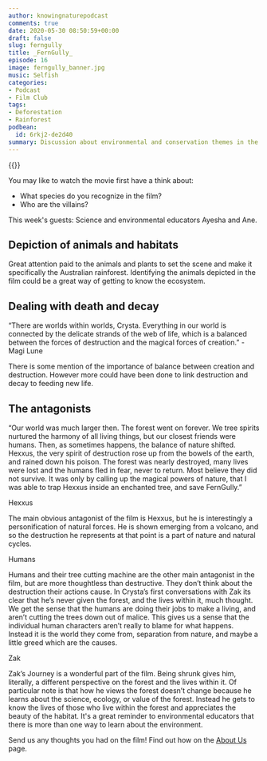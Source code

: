 ```yaml
---
author: knowingnaturepodcast
comments: true
date: 2020-05-30 08:50:59+00:00
draft: false
slug: ferngully
title: _FernGully_
episode: 16
image: ferngully_banner.jpg
music: Selfish
categories:
- Podcast
- Film Club
tags:
- Deforestation
- Rainforest
podbean:
  id: 6rkj2-de2d40
summary: Discussion about environmental and conservation themes in the film _FernGully._
---
```


{{<film director="Bill Kroyer"
        starring="Samantha Mathis(voice), Christian Slater(voice), Robin Williams(voice)"
        thumb="ferngully.jpg"
        release-date="1992-04-10"
        runtime="1h16m"
        rating="G"
        imdb-link="https://www.imdb.com/title/tt0104254/">}}


You may like to watch the movie first have a think about:

  * What species do you recognize in the film?
  * Who are the villains?

This week's guests: Science and environmental educators Ayesha and Ane.

## Depiction of animals and habitats

Great attention paid to the animals and plants to set the scene and make it
specifically the Australian rainforest. Identifying the animals depicted in
the film could be a great way of getting to know the ecosystem.

## Dealing with death and decay

“There are worlds within worlds, Crysta. Everything in our world is connected
by the delicate strands of the web of life, which is a balanced between the
forces of destruction and the magical forces of creation.” - Magi Lune

There is some mention of the importance of balance between creation and
destruction. However more could have been done to link destruction and decay
to feeding new life.

## The antagonists

“Our world was much larger then. The forest went on forever. We tree spirits
nurtured the harmony of all living things, but our closest friends were
humans. Then, as sometimes happens, the balance of nature shifted. Hexxus, the
very spirit of destruction rose up from the bowels of the earth, and rained
down his poison. The forest was nearly destroyed, many lives were lost and the
humans fled in fear, never to return. Most believe they did not survive. It
was only by calling up the magical powers of nature, that I was able to trap
Hexxus inside an enchanted tree, and save FernGully.”

Hexxus

The main obvious antagonist of the film is Hexxus, but he is interestingly a
personification of natural forces. He is shown emerging from a volcano, and so
the destruction he represents at that point is a part of nature and natural
cycles.

Humans

Humans and their tree cutting machine are the other main antagonist in the
film, but are more thoughtless than destructive. They don’t think about the
destruction their actions cause. In Crysta’s first conversations with Zak its
clear that he’s never given the forest, and the lives within it, much thought.
We get the sense that the humans are doing their jobs to make a living, and
aren’t cutting the trees down out of malice. This gives us a sense that the
individual human characters aren’t really to blame for what happens. Instead
it is the world they come from, separation from nature, and maybe a little
greed which are the causes.

Zak

Zak’s Journey is a wonderful part of the film. Being shrunk gives him,
literally, a different perspective on the forest and the lives within it. Of
particular note is that how he views the forest doesn’t change because he
learns about the science, ecology, or value of the forest. Instead he gets to
know the lives of those who live within the forest and appreciates the beauty
of the habitat. It's a great reminder to environmental educators that there is
more than one way to learn about the environment.

Send us any thoughts you had on the film! Find out how on the [About Us](/about) page.

